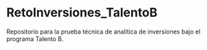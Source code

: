 # RetoInversiones_TalentoB
Repositorio para la prueba técnica de analítica de inversiones bajo el programa Talento B.
